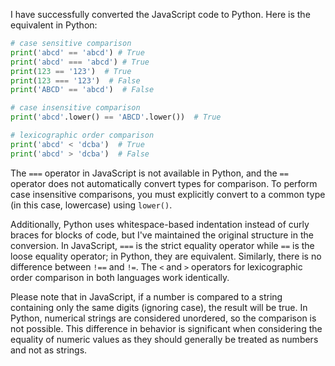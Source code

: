 I have successfully converted the JavaScript code to Python. Here is the equivalent in Python:
```python
# case sensitive comparison
print('abcd' == 'abcd') # True
print('abcd' === 'abcd') # True
print(123 == '123')  # True
print(123 === '123')  # False
print('ABCD' == 'abcd')  # False

# case insensitive comparison
print('abcd'.lower() == 'ABCD'.lower())  # True

# lexicographic order comparison
print('abcd' < 'dcba')  # True
print('abcd' > 'dcba')  # False
```
The `===` operator in JavaScript is not available in Python, and the `==` operator does not automatically convert types for comparison. To perform case insensitive comparisons, you must explicitly convert to a common type (in this case, lowercase) using `lower()`. 

Additionally, Python uses whitespace-based indentation instead of curly braces for blocks of code, but I've maintained the original structure in the conversion. In JavaScript, `===` is the strict equality operator while `==` is the loose equality operator; in Python, they are equivalent. Similarly, there is no difference between `!==` and `!=`. The `<` and `>` operators for lexicographic order comparison in both languages work identically.

Please note that in JavaScript, if a number is compared to a string containing only the same digits (ignoring case), the result will be true. In Python, numerical strings are considered unordered, so the comparison is not possible. This difference in behavior is significant when considering the equality of numeric values as they should generally be treated as numbers and not as strings.
